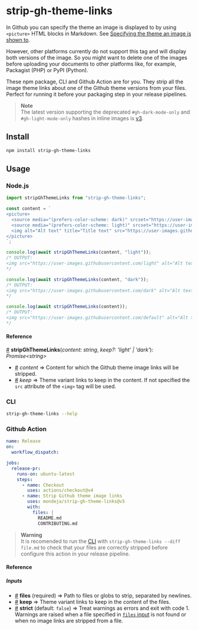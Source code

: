 # strip-gh-theme-links

In Github you can specify the theme an image is displayed to
by using `<picture>` HTML blocks in Markdown. See [Specifying the
theme an image is shown to][modes-docs].

However, other platforms currently do not support this tag
and will display both versions of the image. So you might want
to delete one of the images before uploading your documents to
other platforms like, for example, Packagist (PHP) or PyPI
(Python).

These npm package, CLI and Github Action are for you. They strip
all the image theme links about one of the Github theme versions
from your files. Perfect for running it before your packaging step
in your release pipelines.

> **Note**\
> The latest version supporting the deprecated `#gh-dark-mode-only`
> and `#gh-light-mode-only` hashes in inline images is
> [v3](https://github.com/mondeja/strip-gh-theme-links/releases/tag/v3).

## Install

```sh
npm install strip-gh-theme-links
```

## Usage

### Node.js

```javascript
import stripGhThemeLinks from "strip-gh-theme-links";

const content = `
<picture>
  <source media="(prefers-color-scheme: dark)" srcset="https://user-images.githubusercontent.com/dark">
  <source media="(prefers-color-scheme: light)" srcset="https://user-images.githubusercontent.com/light">
  <img alt="Alt text" title="Title text" src="https://user-images.githubusercontent.com/default" width=70>
</picture>
`;

console.log(await stripGhThemeLinks(content, "light"));
/* OUTPUT:
<img src="https://user-images.githubusercontent.com/light" alt="Alt text" title="Title text" width="70">
*/

console.log(await stripGhThemeLinks(content, "dark"));
/* OUTPUT:
<img src="https://user-images.githubusercontent.com/dark" alt="Alt text" title="Title text" width="70">
*/

console.log(await stripGhThemeLinks(content));
/* OUTPUT:
<img src="https://user-images.githubusercontent.com/default" alt="Alt text" title="Title text" width="70">
*/
```

#### Reference

<a name="stripGhThemeLinks" href="#stripGhThemeLinks">#</a>
**stripGhThemeLinks**(_content: string_,
_keep?: 'light' | 'dark'_): _Promise\<string\>_

- <a name="stripGhThemeLinks-content" href="#stripGhThemeLinks-content">#</a>
  _content_ ⇒ Content for which the Github theme image links will be
  stripped.
- <a name="stripGhThemeLinks-keep" href="#stripGhThemeLinks-keep">#</a>
  _keep_ ⇒ Theme variant links to keep in the content. If not specified the `src` attribute of the `<img>` tag will be used.

### CLI

```sh
strip-gh-theme-links --help
```

### Github Action

```yaml
name: Release
on:
  workflow_dispatch:

jobs:
  release-pr:
    runs-on: ubuntu-latest
    steps:
      - name: Checkout
        uses: actions/checkout@v4
      - name: Strip Github theme image links
        uses: mondeja/strip-gh-theme-links@v5
        with:
          files: |
            README.md
            CONTRIBUTING.md
```

> **Warning**\
> It is recomended to run the [CLI](#cli) with
> `strip-gh-theme-links --diff file.md` to check that your files are
> correctly stripped before configure this action in your release
> pipeline.

#### Reference

##### Inputs

- <a name="input-files" href="#input-files">#</a> **files**
  (required) ⇒ Path to files or globs to strip, separated by newlines.
- <a name="input-keep" href="#input-keep">#</a> **keep**
  ⇒ Theme variant links to keep in the content of the files.
- <a name="input-strict" href="#input-strict">#</a> **strict**
  (default: `false`) ⇒ Treat warnings as errors and exit with code 1.
  Warnings are raised when a file specified in
  [`files` input](#input-files) is not found or when no image links
  are stripped from a file.

[modes-docs]: https://docs.github.com/en/github/writing-on-github/getting-started-with-writing-and-formatting-on-github/basic-writing-and-formatting-syntax#specifying-the-theme-an-image-is-shown-to

